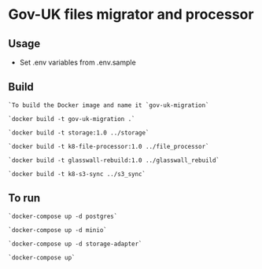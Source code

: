 # Gov-UK files migrator and processor

## Usage
* Set .env variables from .env.sample

## Build

    `To build the Docker image and name it `gov-uk-migration` 

    `docker build -t gov-uk-migration .`
    
    `docker build -t storage:1.0 ../storage`
    
    `docker build -t k8-file-processor:1.0 ../file_processor`
    
    `docker build -t glasswall-rebuild:1.0 ../glasswall_rebuild`
    
    `docker build -t k8-s3-sync ../s3_sync`
   
    
## To run

    `docker-compose up -d postgres`
    
    `docker-compose up -d minio`
    
    `docker-compose up -d storage-adapter`
    
    `docker-compose up`
    
   
    
